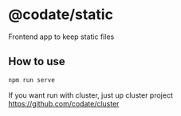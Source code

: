 # @codate/static
Frontend app to keep static files

## How to use
```bash
npm run serve
```

If you want run with cluster, just up cluster project https://github.com/codate/cluster
